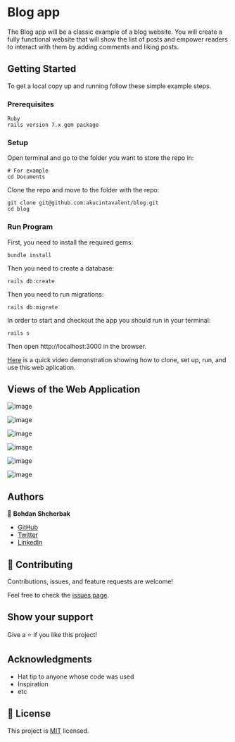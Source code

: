 # Blog app

The Blog app will be a classic example of a blog website. You will create a fully functional website that will show the list of posts and empower readers to interact with them by adding comments and liking posts.

## Getting Started

To get a local copy up and running follow these simple example steps.

### Prerequisites

```
Ruby
rails version 7.x gem package
```

### Setup

Open terminal and go to the folder you want to store the repo in:

```
# For example
cd Documents
```

Clone the repo and move to the folder with the repo:

```
git clone git@github.com:akucintavalent/blog.git
cd blog
```

### Run Program

First, you need to install the required gems:

```
bundle install
```

Then you need to create a database:

```
rails db:create
```

Then you need to run migrations:

```
rails db:migrate
```

In order to start and checkout the app you should run in your terminal:

```
rails s
```

Then open http://localhost:3000 in the browser.

[Here](https://youtu.be/ASm7hJsg7CA) is a quick video demonstration showing how to clone, set up, run, and use this web aplication.

## Views of the Web Application

![image](https://user-images.githubusercontent.com/87897753/162081150-ab629a11-262e-4af7-b875-40e80bbad5d3.png)

![image](https://user-images.githubusercontent.com/87897753/162080806-6791d66e-51ac-4318-9f9f-048eaba48c82.png)

![image](https://user-images.githubusercontent.com/87897753/162080365-f69a96aa-32ee-425b-999b-479fbf7d9106.png)

![image](https://user-images.githubusercontent.com/87897753/162080461-15cc71af-e8a0-4133-8e2d-ffba049eb438.png)

![image](https://user-images.githubusercontent.com/87897753/162080502-fd4d9844-4984-452c-9145-0d3ed06fb8da.png)

![image](https://user-images.githubusercontent.com/87897753/162080554-9d4fccb8-fe28-4f39-9ad7-1dd090f3ca1a.png)


## Authors

👤 **Bohdan Shcherbak**

- [GitHub](https://github.com/akucintavalent)
- [Twitter](https://twitter.com/ibodi828)
- [LinkedIn](https://www.linkedin.com/in/bohdan-shcherbak/)

## 🤝 Contributing

Contributions, issues, and feature requests are welcome!

Feel free to check the [issues page](https://github.com/AmaduKamara/ruby-enumerabble/issues).

## Show your support

Give a ⭐️ if you like this project!

## Acknowledgments

- Hat tip to anyone whose code was used
- Inspiration
- etc

## 📝 License

This project is [MIT](./MIT.md) licensed.
